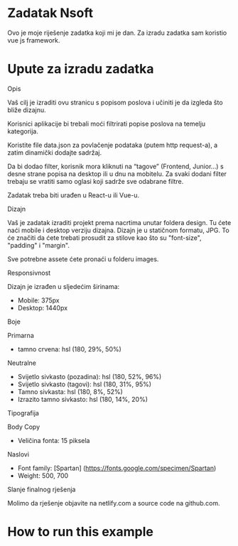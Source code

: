 # Zadatak Nsoft

Ovo je moje riješenje zadatka koji mi je dan.
Za izradu zadatka sam koristio vue js framework.
# Upute za izradu zadatka 

Opis

Vaš cilj je izraditi ovu stranicu s popisom poslova i učiniti je da izgleda što bliže dizajnu.

Korisnici aplikacije bi trebali moći filtrirati popise poslova na temelju kategorija.

Koristite file data.json za povlačenje podataka (putem http request-a), a zatim dinamički dodajte sadržaj. 

Da bi dodao filter, korisnik mora kliknuti na “tagove” (Frontend, Junior...) s desne strane popisa na desktop ili u dnu na mobitelu. Za svaki dodani filter trebaju se vratiti samo oglasi koji sadrže sve odabrane filtre.

Zadatak treba biti urađen u React-u ili Vue-u.

Dizajn

Vaš je zadatak izraditi projekt prema nacrtima unutar foldera design. Tu ćete naći mobile i desktop verziju dizajna.
Dizajn je u statičnom formatu, JPG. To će značiti da ćete trebati prosudit za stilove kao što su "font-size", "padding" i "margin".

Sve potrebne assete ćete pronaći u folderu images.


Responsivnost

Dizajn je izrađen u sljedećim širinama:

- Mobile: 375px
- Desktop: 1440px

Boje

Primarna

- tamno crvena: hsl (180, 29%, 50%)

Neutralne

- Svijetlo sivkasto (pozadina): hsl (180, 52%, 96%)
- Svijetlo sivkasto (tagovi): hsl (180, 31%, 95%)
- Tamno sivkasta: hsl (180, 8%, 52%)
- Izrazito tamno sivkasto: hsl (180, 14%, 20%)

Tipografija

Body Copy

- Veličina fonta: 15 piksela

Naslovi

- Font family: [Spartan] (https://fonts.google.com/specimen/Spartan)
- Weight: 500, 700

Slanje finalnog rješenja

Molimo da rješenje objavite na netlify.com a source code na github.com.

#  How to run this example


